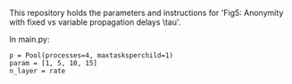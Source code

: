 This repository holds the parameters and instructions for 'Fig5: Anonymity with fixed vs variable propagation delays \tau'.


In main.py:

    p = Pool(processes=4, maxtasksperchild=1)
    param = [1, 5, 10, 15]
    n_layer = rate
